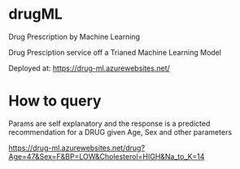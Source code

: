 # drugML
Drug Prescription by Machine Learning

Drug Presciption service off a Trianed Machine Learning Model

Deployed at: https://drug-ml.azurewebsites.net/

# How to query

Params are self explanatory and the response is a predicted recommendation for a DRUG given Age, Sex and other parameters

https://drug-ml.azurewebsites.net/drug?Age=47&Sex=F&BP=LOW&Cholesterol=HIGH&Na_to_K=14
